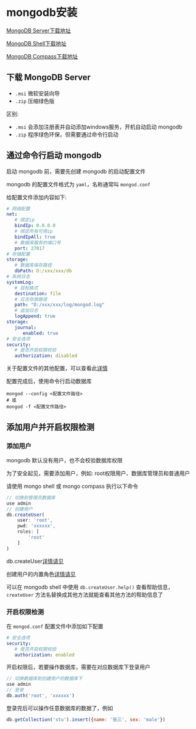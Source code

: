 # mongodb安装

[MongoDB Server下载地址](https://www.mongodb.com/try/download/community)

[MongoDB Shell下载地址](https://www.mongodb.com/try/download/shell)

[MongoDB Compass下载地址](https://www.mongodb.com/try/download/compass)

## 下载 MongoDB Server

- `.msi` 微软安装向导
- `.zip` 压缩绿色版

区别:

- `.msi` 会添加注册表并自动添加windows服务，开机自动启动 mongodb
- `.zip` 程序绿色环保，但需要通过命令行启动

## 通过命令行启动 mongodb

启动 mongodb 前，需要先创建 mongodb 的启动配置文件

mongodb 的配置文件格式为 `yaml`，名称通常叫 `mongod.conf`

给配置文件添加内容如下:

```yml
# 网络配置
net:
   # 绑定ip
   bindIp: 0.0.0.0
   # 绑定所有可用ip
   bindIpAll: true
   # 数据库服务的端口号
   port: 27017
# 存储配置
storage:
   # 数据库保存路径
   dbPath: D:/xxx/xxx/db
# 系统日志
systemLog:
   # 目标格式
   destination: file
   # 日志存放路径
   path: "D:/xxx/xxx/log/mongod.log"
   # 追加日志
   logAppend: true
storage:
   journal:
      enabled: true
# 安全选项
security:
   # 是否开启权限校验
   authorization: disabled
```

关于配置文件的其他配置，可以查看此[详情](https://www.mongodb.com/docs/manual/reference/configuration-options/)

配置完成后，使用命令行启动数据库

```shell
mongod --config <配置文件路径>
# 或
mongod -f <配置文件路径>
```

## 添加用户并开启权限检测

### 添加用户

mongodb 默认没有用户，也不会校验数据库权限

为了安全起见，需要添加用户，例如: root权限用户、数据库管理员和普通用户

请使用 mongo shell 或 mongo compass 执行以下命令

```js
// 切换到管理员数据库
use admin
// 创建用户
db.createUser(
    user: 'root',
    pwd: 'xxxxxx',
    roles: [
        'root'
    ]
)
```

db.createUser[详情请见](https://www.mongodb.com/docs/manual/reference/method/db.createUser/)

创建用户的内置角色[详情请见](https://www.mongodb.com/docs/manual/reference/built-in-roles/#built-in-roles)

可以在 mongodb shell 中使用 `db.createUser.help()` 查看帮助信息，`createUser` 方法名替换成其他方法就能查看其他方法的帮助信息了

### 开启权限检测

在 `mongod.conf` 配置文件中添加如下配置

```yml
# 安全选项
security:
   # 是否开启权限校验
   authorization: enabled
```

开启权限后，若要操作数据库，需要在对应数据库下登录用户

```js
// 切换数据库到创建用户的数据库下
use admin
// 登录
db.auth('root', 'xxxxxx')
```

登录完后可以操作任意数据库的数据了，例如

```js
db.getCollection('stu').insert({name: '张三', sex: 'male'})
```